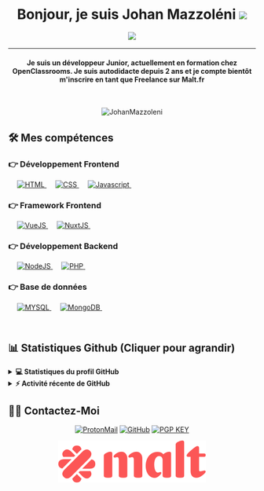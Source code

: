 
<h1 align="center">Bonjour, je suis Johan Mazzoléni <img src="https://media.giphy.com/media/hvRJCLFzcasrR4ia7z/giphy.gif" width="35"></h1>
<p align="center">
  <a href="https://github.com/DenverCoder1/readme-typing-svg"><img src="https://readme-typing-svg.herokuapp.com?color=%2336BCF7&center=true&lines=D%C3%A9veloppeur+FrontEnd+%7C+BackEnd;Int%C3%A9gration+de+maquette;Malt+Freelancer;Framework+Favoris%3A+VueJS+%7C+NuxtJS"></a>
</p>
<hr/>
<h4 align="center">Je suis un développeur Junior, actuellement en formation chez OpenClassrooms. Je suis autodidacte depuis 2 ans et je compte bientôt m'inscrire en tant que Freelance sur Malt.fr</h4>
<br>
<p align="center"> <img src="https://komarev.com/ghpvc/?username=JohanMazzoleni&label=Profile%20views&color=0e75b6&style=plastic" alt="JohanMazzoleni" /> </p>

## 🛠️ Mes compétences

### 👉 Développement Frontend
<p align="left"> 
  &emsp; 
  <a href="https://www.w3.org/html/" target="_blank"> 
   <img alt="HTML" src="https://img.shields.io/badge/HTML5%20-%23E34F26.svg?logo=html5&logoColor=white">
  </a>   
  &emsp;
  <a href="https://www.w3schools.com/css/" target="_blank">
    <img alt="CSS" src="https://img.shields.io/badge/CSS%20-%23E34F26.svg?logo=css3&logoColor=white">
  </a> 
   &emsp;
   <a href="https://developer.mozilla.org/fr/docs/Web/JavaScript" target="_blank">
    <img alt="Javascript" src="https://img.shields.io/badge/Javascript%20-%23E34F26.svg?logo=javascript&logoColor=white">
  </a> 
   &emsp;
</p>

### 👉 Framework Frontend
<p align="left"> 
   &emsp;
   <a href="https://vuejs.org/" target="_blank">
    <img alt="VueJS" src="https://img.shields.io/badge/VueJS%20-%23430098.svg?logo=javascript&logoColor=white">
  </a> 
   &emsp;
   <a href="https://nuxtjs.org/" target="_blank">
    <img alt="NuxtJS" src="https://img.shields.io/badge/NuxtJS%20-%23430098.svg?logo=javascript&logoColor=white">
  </a> 
   &emsp;
</p>

### 👉 Développement Backend
<p align="left"> 
   &emsp;
   <a href="https://vuejs.org/" target="_blank">
    <img alt="NodeJS" src="https://img.shields.io/badge/NodeJS%20-%23316192.svg?logo=javascript&logoColor=white">
  </a> 
   &emsp;
   <a href="https://nuxtjs.org/" target="_blank">
    <img alt="PHP" src="https://img.shields.io/badge/PHP%20-%23316192.svg?logo=php&logoColor=white">
  </a> 
   &emsp;
</p>

### 👉 Base de données
<p align="left"> 
   &emsp;
   <a href="https://vuejs.org/" target="_blank">
    <img alt="MYSQL" src="https://img.shields.io/badge/Mysql%20-%2307405e.svg?logo=mysql&logoColor=white">
  </a> 
   &emsp;
   <a href="https://vuejs.org/" target="_blank">
    <img alt="MongoDB" src="https://img.shields.io/badge/MongoDB%20-%2307405e.svg?logo=mongodb&logoColor=white">
  </a> 
   &emsp;
</p>

<br/>

## 📊 Statistiques Github (Cliquer pour agrandir) 


<details> 
  <summary><b>💻 Statistiques du profil GitHub</b></summary>
  <br/>
  <p align="center">
    <a href="https://github.com/anuraghazra/github-readme-stats"><img alt="Johan Mazzoléni Statistique" src="https://github-readme-stats.vercel.app/api?username=JohanMazzoleni&show_icons=true&count_private=true&theme=algolia" height="192px"/></a>
<br/>
  &nbsp;
    <img src="https://github-readme-stats.vercel.app/api/top-langs?username=JohanMazzoleni&show_icons=true&locale=en&layout=compact&theme=algolia" alt="JohanMazzoleni" height="192px"/>
  <br/>
  </p>
</details>


<details>
  <summary><b>⚡ Activité récente de GitHub</b></summary>
  <br/>
   <a href="https://github.com/JohanMazzoleni"><img src="https://activity-graph.herokuapp.com/graph?username=JohanMazzoleni&custom_title=Johan%20Mazzol%C3%A9ni's%20Contribution%20Graph&theme=react-dark" /></a>
  <br/>

</details>

## 🙋‍♂️ Contactez-Moi
<p align="center">
	<a href="mailto:johan.m46@pm.me"><img src="https://img.icons8.com/fluency/50/000000/protonmail.png" alt="ProtonMail" title="Envoyez-moi un e-mail" /></a>
	<a href="https://github.com/JohanMazzoleni"><img src="https://img.icons8.com/fluency/50/000000/github.png" alt="GitHub" title="Mon Github"/></a>
  <a href="https://github.com/JohanMazzoleni/JohanMazzoleni/blob/main/JohanM_0x9B5E6DBC_public.asc"><img src="https://img.icons8.com/office/50/000000/user-credentials.png" alt="PGP KEY" title="Ma clé publique"/></a>
</p>

<p align="center">
<a href="https://www.malt.fr/profile/johanmazzoleni"><img src="https://raw.githubusercontent.com/JohanMazzoleni/JohanMazzoleni/main/Malt_logo_pink.svg" alt="Malt" title="Besoin d'un freelance ? Malt.fr"/></a>
</p>
